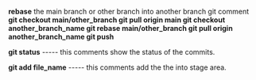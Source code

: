 **rebase** the main branch or other branch into another branch git comment 
      **git checkout main/other_branch 
      git pull origin main
      git checkout another_branch_name
      git rebase  main/other_branch
      git pull origin another_branch_name
      git push**


**git status**           ----- this comments show the status of the commits.

**git add file_name**    ----- this comments add the the into stage area.
